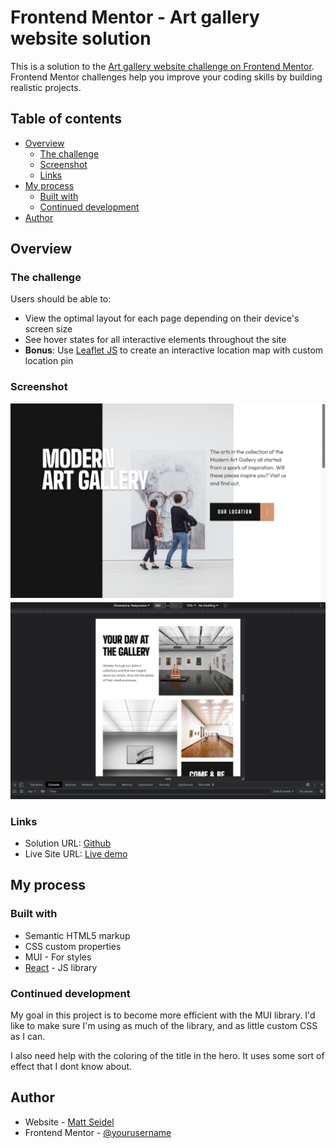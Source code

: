 # Frontend Mentor - Art gallery website solution

This is a solution to the [Art gallery website challenge on Frontend Mentor](https://www.frontendmentor.io/challenges/art-gallery-website-yVdrZlxyA). Frontend Mentor challenges help you improve your coding skills by building realistic projects.

## Table of contents

- [Overview](#overview)
  - [The challenge](#the-challenge)
  - [Screenshot](#screenshot)
  - [Links](#links)
- [My process](#my-process)
  - [Built with](#built-with)
  - [Continued development](#continued-development)
- [Author](#author)

## Overview

### The challenge

Users should be able to:

- View the optimal layout for each page depending on their device's screen size
- See hover states for all interactive elements throughout the site
- **Bonus**: Use [Leaflet JS](https://leafletjs.com/) to create an interactive location map with custom location pin

### Screenshot

![](./Screen%20Shot%202022-05-14%20at%201.05.13%20PM.png)
![](./Screen%20Shot%202022-05-14%20at%201.05.46%20PM.png)

### Links

- Solution URL: [Github](https://github.com/mseidel819/fe-art-gallery-website)
- Live Site URL: [Live demo](https://silly-baklava-147a29.netlify.app/)

## My process

### Built with

- Semantic HTML5 markup
- CSS custom properties
- MUI - For styles
- [React](https://reactjs.org/) - JS library

### Continued development

My goal in this project is to become more efficient with the MUI library. I'd like to make sure I'm using as much of the library, and as little custom CSS as I can.

I also need help with the coloring of the title in the hero. It uses some sort of effect that I dont know about.

## Author

- Website - [Matt Seidel](https://seidelmatt.com/)
- Frontend Mentor - [@yourusername](https://www.frontendmentor.io/profile/mseidel819)
